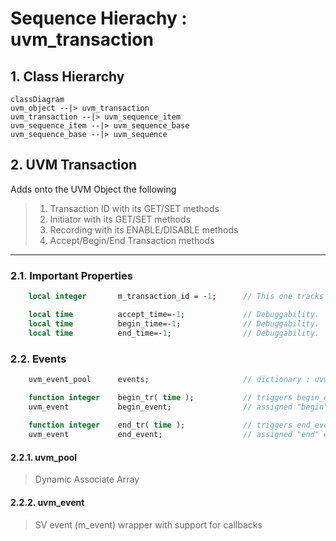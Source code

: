 # Sequence Hierachy : uvm_transaction

##  1. <a name='ClassHierarchy'></a>Class Hierarchy

```mermaid
classDiagram
uvm_object --|> uvm_transaction
uvm_transaction --|> uvm_sequence_item
uvm_sequence_item --|> uvm_sequence_base
uvm_sequence_base --|> uvm_sequence
```

##  2. <a name='UVMTransaction'></a>UVM Transaction
Adds onto the UVM Object the following
> 1. Transaction ID     with its GET/SET methods
> 2. Initiator          with its GET/SET methods
> 3. Recording          with its ENABLE/DISABLE methods
> 4. Accept/Begin/End Transaction methods

----

###  2.1. <a name='ImportantProperties'></a>Important Properties

```systemverilog
    local integer       m_transaction_id = -1;      // This one tracks the transaction for completion

    local time          accept_time=-1;             // Debuggability.  set when uvm_transaction::accept_tr() is called
    local time          begin_time=-1;              // Debuggability.  set when uvm_sequence_item::start_item() is called
    local time          end_time=-1;                // Debuggability.  set when uvm_sequence_item::finish_item() is called
```

###  2.2. <a name='Events'></a>Events

```systemverilog
    uvm_event_pool      events;                     // dictionary : uvm_pool #( uvm_event #(uvm_object) )

    function integer    begin_tr( time );           // triggers begin_event via uvm_sequence_item::start_item ()
    uvm_event           begin_event;                // assigned "begin" event from above dictionary
    
    function integer    end_tr( time );             // triggers end_event via uvm_sequence_item::finish_item ()
    uvm_event           end_event;                  // assigned "end" event from above dictionary
```

####  2.2.1. <a name='uvm_pool'></a>uvm_pool
> Dynamic Associate Array

####  2.2.2. <a name='uvm_event'></a>uvm_event
> SV event (m_event) wrapper with support for callbacks

